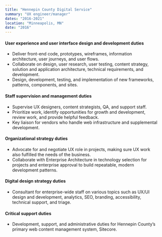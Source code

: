 ```yaml
---
title: "Hennepin County Digital Service"
summary: "UX engineer/manager"
dates: "2016-2021"
location: "Minneapolis, MN"
date: "2016"
---
```

#### User experience and user interface design and development duties

- Deliver front-end code, prototypes, wireframes, information architecture, user
journeys, and user flows.
- Collaborate on design, user research, user testing, content strategy, solution and
application architecture, technical requirements, and development.
- Design, development, testing, and implementation of new frameworks, patterns,
components, and sites.

#### Staff supervision and management duties

- Supervise UX designers, content strategists, QA, and support staff.
- Prioritize work, identify opportunities for growth and development, review work,
and provide helpful feedback.
- Key liaison for vendors who handle web infrastructure and supplemental
development.

#### Organizational strategy duties

- Advocate for and negotiate UX role in projects, making sure UX work also fulfilled
the needs of the business.
- Collaborate with Enterprise Architecture in technology selection for projects and
enterprise approval to build repeatable, modern development patterns.

#### Digital design strategy duties

- Consultant for enterprise-wide staff on various topics such as UX/UI design and
development, analytics, SEO, branding, accessibility, technical support, and triage.

#### Critical support duties

- Development, support, and administrative duties for Hennepin County’s
primary web content management system, Sitecore.

